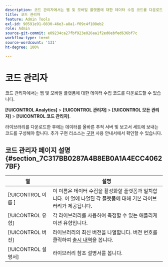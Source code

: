 ```yaml
---
description: 코드 관리자에서는 웹 및 모바일 플랫폼에 대한 데이터 수집 코드를 다운로드할 수 있습니다.
title: 코드 관리자
feature: Admin Tools
exl-id: 90591e91-0830-46e3-a8a1-f09c4f108eb2
role: Admin
source-git-commit: e09234ca27fbf923e026aa1f2ed0ebfed636bf7c
workflow-type: tm+mt
source-wordcount: '131'
ht-degree: 100%

---
```


# 코드 관리자

코드 관리자에서는 웹 및 모바일 플랫폼에 대한 데이터 수집 코드를 다운로드할 수 있습니다.

**[!UICONTROL Analytics]** > **[!UICONTROL 관리자]** > **[!UICONTROL 모든 관리자]** > **[!UICONTROL 코드 관리자]**.

라이브러리를 다운로드한 후에는 데이터를 올바른 추적 서버 및 보고서 세트에 보내는 코드를 구성해야 합니다. 추가 구현 리소스는 [구현](/help/implement/home.md) 사용 안내서에서 확인할 수 있습니다.

## 코드 관리자 페이지 설명 {#section_7C317BB0287A4B8EB0A1A4ECC40627BF}

| 열 | 설명 |
|--- |--- |
| [!UICONTROL  이름 ] | 이 이름은 데이터 수집을 활성화할 플랫폼과 일치합니다. 이 열에 나열된 각 플랫폼에 대해 기본 라이브러리가 제공됩니다. |
| [!UICONTROL 유형] | 각 라이브러리를 사용하여 측정할 수 있는 애플리케이션 유형입니다. |
| [!UICONTROL 버전] | 라이브러리의 최신 버전을 나열합니다. 버전 번호를 클릭하여 [출시 내역](/help/implement/appmeasurement-updates.md)을 봅니다. |
| [!UICONTROL 설명서] | 라이브러리 참조 설명서를 봅니다. |
